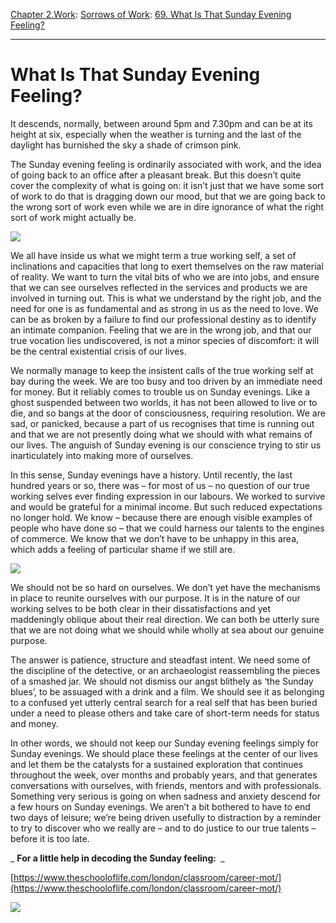 [Chapter 2.Work](https://www.theschooloflife.com/thebookoflife/category/work/): [Sorrows of Work](https://www.theschooloflife.com/thebookoflife/category/work/sorrows-of-work/): [69. What Is That Sunday Evening Feeling?](https://www.theschooloflife.com/thebookoflife/what-is-that-sunday-evening-feeling/)

* * *

# What Is That Sunday Evening Feeling?

It descends, normally, between around 5pm and 7.30pm and can be at its height at six, especially when the weather is turning and the last of the daylight has burnished the sky a shade of crimson pink.

The Sunday evening feeling is ordinarily associated with work, and the idea of going back to an office after a pleasant break. But this doesn’t quite cover the complexity of what is going on: it isn’t just that we have some sort of work to do that is dragging down our mood, but that we are going back to the wrong sort of work even while we are in dire ignorance of what the right sort of work might actually be.

![](https://www.theschooloflife.com/thebookoflife/wp-content/uploads/2017/09/Evening_Sky_Study_2a-850x675.jpg)

We all have inside us what we might term a true working self, a set of inclinations and capacities that long to exert themselves on the raw material of reality. We want to turn the vital bits of who we are into jobs, and ensure that we can see ourselves reflected in the services and products we are involved in turning out. This is what we understand by the right job, and the need for one is as fundamental and as strong in us as the need to love. We can be as broken by a failure to find our professional destiny as to identify an intimate companion. Feeling that we are in the wrong job, and that our true vocation lies undiscovered, is not a minor species of discomfort: it will be the central existential crisis of our lives.

We normally manage to keep the insistent calls of the true working self at bay during the week. We are too busy and too driven by an immediate need for money. But it reliably comes to trouble us on Sunday evenings. Like a ghost suspended between two worlds, it has not been allowed to live or to die, and so bangs at the door of consciousness, requiring resolution. We are sad, or panicked, because a part of us recognises that time is running out and that we are not presently doing what we should with what remains of our lives. The anguish of Sunday evening is our conscience trying to stir us inarticulately into making more of ourselves.

In this sense, Sunday evenings have a history. Until recently, the last hundred years or so, there was – for most of us – no question of our true working selves ever finding expression in our labours. We worked to survive and would be grateful for a minimal income. But such reduced expectations no longer hold. We know – because there are enough visible examples of people who have done so – that we could harness our talents to the engines of commerce. We know that we don’t have to be unhappy in this area, which adds a feeling of particular shame if we still are.

![](https://upload.wikimedia.org/wikipedia/commons/4/47/Frederiksborg_Slot._Parti_ved_M%C3%B8ntbroen_1836_by_K%C3%B8bke.jpg)

We should not be so hard on ourselves. We don’t yet have the mechanisms in place to reunite ourselves with our purpose. It is in the nature of our working selves to be both clear in their dissatisfactions and yet maddeningly oblique about their real direction. We can both be utterly sure that we are not doing what we should while wholly at sea about our genuine purpose.

The answer is patience, structure and steadfast intent. We need some of the discipline of the detective, or an archaeologist reassembling the pieces of a smashed jar. We should not dismiss our angst blithely as ‘the Sunday blues’, to be assuaged with a drink and a film. We should see it as belonging to a confused yet utterly central search for a real self that has been buried under a need to please others and take care of short-term needs for status and money.

In other words, we should not keep our Sunday evening feelings simply for Sunday evenings. We should place these feelings at the center of our lives and let them be the catalysts for a sustained exploration that continues throughout the week, over months and probably years, and that generates conversations with ourselves, with friends, mentors and with professionals. Something very serious is going on when sadness and anxiety descend for a few hours on Sunday evenings. We aren’t a bit bothered to have to end two days of leisure; we’re being driven usefully to distraction by a reminder to try to discover who we really are – and to do justice to our true talents – before it is too late.

_ **For a little help in decoding the Sunday feeling:&nbsp;** _

[https://www.theschooloflife.com/london/classroom/career-mot/](https://www.theschooloflife.com/london/classroom/career-mot/)

[![](https://img.youtube.com/vi/qI-4-hA4NtY/0.jpg)](https://www.youtube.com/embed/qI-4-hA4NtY '')

